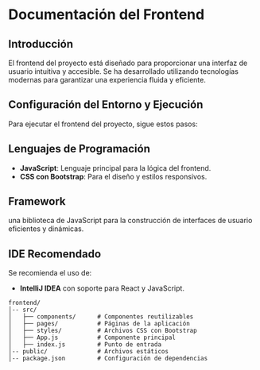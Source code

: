 # Documentación del Frontend

## Introducción
El frontend del proyecto está diseñado para proporcionar una interfaz de usuario intuitiva y accesible. Se ha desarrollado utilizando tecnologías modernas para garantizar una experiencia fluida y eficiente.

## Configuración del Entorno y Ejecución
Para ejecutar el frontend del proyecto, sigue estos pasos:


## Lenguajes de Programación
- **JavaScript**: Lenguaje principal para la lógica del frontend.
- **CSS con Bootstrap**: Para el diseño y estilos responsivos.

## Framework
 una biblioteca de JavaScript para la construcción de interfaces de usuario eficientes y dinámicas.

## IDE Recomendado
Se recomienda el uso de:
- **IntelliJ IDEA** con soporte para React y JavaScript.



```
frontend/
│-- src/
│   ├── components/      # Componentes reutilizables
│   ├── pages/           # Páginas de la aplicación
│   ├── styles/          # Archivos CSS con Bootstrap
│   ├── App.js           # Componente principal
│   ├── index.js         # Punto de entrada
│-- public/              # Archivos estáticos
│-- package.json         # Configuración de dependencias
```

